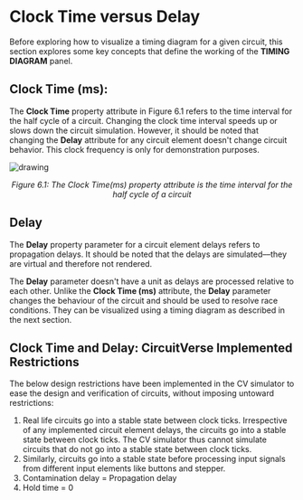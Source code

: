 # Clock Time versus Delay

Before exploring how to visualize a timing diagram for a given circuit, this section explores some key concepts that define the working of the **TIMING DIAGRAM** panel.

## Clock Time (ms): 

The **Clock Time** property attribute in Figure 6.1 refers to the time interval for the half cycle of a circuit. Changing the clock time interval speeds up or slows down the circuit simulation. However, it should be noted that changing the **Delay** attribute for any circuit element doesn't change circuit behavior. This clock frequency is only for demonstration purposes.  

![drawing](../images/img_chapter6/6.1.png)

<div align="center"><em>Figure 6.1: The Clock Time(ms) property attribute is the time interval for the half cycle of a circuit </em></div>

## Delay 

The **Delay** property parameter for a circuit element delays refers to propagation delays.  It should be noted that the delays are simulated––they are virtual and therefore not rendered. 

The **Delay** parameter doesn't have a unit as delays are processed relative to each other. Unlike the **Clock Time (ms)** attribute, the **Delay** parameter changes the behaviour of the circuit and should be used to resolve race conditions. They can be visualized using a timing diagram as described in the next section. 

## Clock Time and Delay: CircuitVerse Implemented Restrictions

The below design restrictions have been implemented in the CV simulator to ease the design and verification of circuits, without imposing untoward restrictions:

1. Real life circuits go into a stable state between clock ticks. Irrespective of any implemented circuit element delays, the circuits go into a stable state between clock ticks. The CV simulator thus cannot simulate circuits that do not go into a stable state between clock ticks. 
2. Similarly, circuits go into a stable state before processing input signals from different input elements like buttons and stepper.
3. Contamination delay = Propagation delay
4. Hold time = 0

